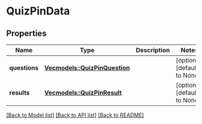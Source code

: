 # QuizPinData

## Properties
Name | Type | Description | Notes
------------ | ------------- | ------------- | -------------
**questions** | [**Vec<models::QuizPinQuestion>**](QuizPinQuestion.md) |  | [optional] [default to None]
**results** | [**Vec<models::QuizPinResult>**](QuizPinResult.md) |  | [optional] [default to None]

[[Back to Model list]](../README.md#documentation-for-models) [[Back to API list]](../README.md#documentation-for-api-endpoints) [[Back to README]](../README.md)


